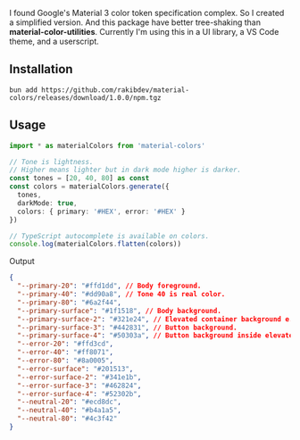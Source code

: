 I found Google's Material 3 color token specification complex. So I created a simplified version. And this package have better tree-shaking than **material-color-utilities**. Currently I'm using this in a UI library, a VS Code theme, and a userscript.

## Installation

```
bun add https://github.com/rakibdev/material-colors/releases/download/1.0.0/npm.tgz
```

## Usage

```ts
import * as materialColors from 'material-colors'

// Tone is lightness.
// Higher means lighter but in dark mode higher is darker.
const tones = [20, 40, 80] as const
const colors = materialColors.generate({
  tones,
  darkMode: true,
  colors: { primary: '#HEX', error: '#HEX' }
})

// TypeScript autocomplete is available on colors.
console.log(materialColors.flatten(colors))
```

Output

```json
{
  "--primary-20": "#ffd1dd", // Body foreground.
  "--primary-40": "#dd90a8", // Tone 40 is real color.
  "--primary-80": "#6a2f44",
  "--primary-surface": "#1f1518", // Body background.
  "--primary-surface-2": "#321e24", // Elevated container background e.g. dialog.
  "--primary-surface-3": "#442831", // Button background.
  "--primary-surface-4": "#50303a", // Button background inside elevated containers.
  "--error-20": "#ffd3cd",
  "--error-40": "#ff8071",
  "--error-80": "#8a0005",
  "--error-surface": "#201513",
  "--error-surface-2": "#341e1b",
  "--error-surface-3": "#462824",
  "--error-surface-4": "#52302b",
  "--neutral-20": "#ecd8dc",
  "--neutral-40": "#b4a1a5",
  "--neutral-80": "#4c3f42"
}
```
